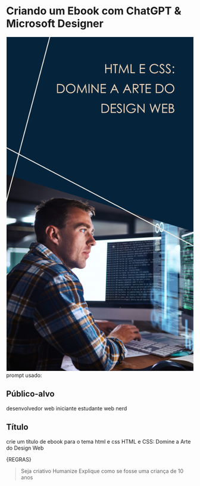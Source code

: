 # Criando um Ebook com ChatGPT &amp; Microsoft Designer
<img src="https://raw.githubusercontent.com/leostella97/ebook_chatgpt-microsoft-designer/main/capa_ebook.png">
prompt usado:

## Público-alvo
desenvolvedor web iniciante
estudante web
nerd

## Título
crie um título de ebook para o tema html e css
HTML e CSS: Domine a Arte do Design Web

{REGRAS}
> Seja criativo
> Humanize
> Explique como se fosse uma criança de 10 anos
